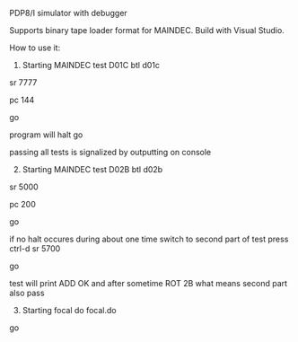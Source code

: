 PDP8/I simulator with debugger

Supports binary tape loader format for MAINDEC. Build with Visual Studio.

How to use it:
1. Starting MAINDEC test D01C
  btl d01c

  sr 7777

  pc 144

  go

program will halt
  go

passing all tests is signalized by outputting <BEL> on console

2. Starting MAINDEC test D02B
  btl d02b

  sr 5000

  pc 200

  go

if no halt occures during about one time switch to second part of test
press ctrl-d
  sr 5700

  go

test will print
ADD OK
and after sometime
ROT
2B
what means second part also pass

3. Starting focal
  do focal.do

  go

